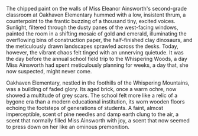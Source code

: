 The chipped paint on the walls of Miss Eleanor Ainsworth's second-grade classroom at Oakhaven Elementary hummed with a low, insistent thrum, a counterpoint to the frantic buzzing of a thousand tiny, excited voices.  Sunlight, filtered through the dusty panes of the west-facing windows, painted the room in a shifting mosaic of gold and emerald, illuminating the overflowing bins of construction paper, the half-finished clay dinosaurs, and the meticulously drawn landscapes sprawled across the desks.  Today, however, the vibrant chaos felt tinged with an unnerving quietude.  It was the day before the annual school field trip to the Whispering Woods, a day Miss Ainsworth had spent meticulously planning for weeks, a day that, she now suspected, might never come.

Oakhaven Elementary, nestled in the foothills of the Whispering Mountains, was a building of faded glory.  Its aged brick, once a warm ochre, now showed a multitude of grey scars.  The school felt more like a relic of a bygone era than a modern educational institution, its worn wooden floors echoing the footsteps of generations of students.  A faint, almost imperceptible, scent of pine needles and damp earth clung to the air, a scent that normally filled Miss Ainsworth with joy, a scent that now seemed to press down on her like an ominous premonition.
